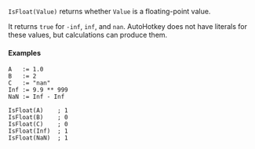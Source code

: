 `IsFloat(Value)` returns whether `Value` is a floating-point value.

It returns `true` for `-inf`, `inf`, and `nan`.  AutoHotkey does not have literals for these values, but calculations can produce them.

#### Examples
```AutoHotkey
A   := 1.0
B   := 2
C   := "nan"
Inf := 9.9 ** 999
NaN := Inf - Inf

IsFloat(A)    ; 1
IsFloat(B)    ; 0
IsFloat(C)    ; 0
IsFloat(Inf)  ; 1
IsFloat(NaN)  ; 1
```
